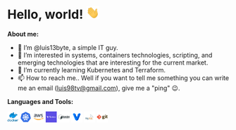 # Hello, world! <img src="https://raw.githubusercontent.com/luis13byte/luis13byte/main/gifs/wave.gif" width="30px">

**About me:** 

- 👋 I’m @luis13byte, a simple IT guy.
- 👀 I’m interested in systems, containers technologies, scripting, and emerging technologies that are interesting for the current market.
- 🌱 I’m currently learning Kubernetes and Terraform.
- 📫 How to reach me.. Well if you want to tell me something you can write me an email (luis98tv@gmail.com), give me a "ping" :wink:.

**Languages and Tools:**  

<code><img height="25" src="https://raw.githubusercontent.com/github/explore/main/topics/docker/docker.png"></code>
<code><img height="25" src="https://raw.githubusercontent.com/github/explore/main/topics/kubernetes/kubernetes.png"></code>
<code><img height="25" src="https://raw.githubusercontent.com/github/explore/main/topics/aws/aws.png"></code>
<code><img height="25" src="https://raw.githubusercontent.com/github/explore/main/topics/terraform/terraform.png"></code>
<code><img height="25" src="https://raw.githubusercontent.com/github/explore/main/topics/bash/bash.png"></code>
<code><img height="25" src="https://raw.githubusercontent.com/github/explore/main/topics/vagrant/vagrant.png"></code>
<code><img height="25" src="https://raw.githubusercontent.com/github/explore/main/topics/mysql/mysql.png"></code>
<code><img height="25" src="https://raw.githubusercontent.com/github/explore/main/topics/git/git.png"></code>

<!---
**Stats:**  
<img align="center" src="https://github-readme-stats.vercel.app/api/?username=luis13byte&theme=chartreuse-dark" />
--->

<!---
luis13byte/luis13byte is a ✨ special ✨ repository because its `README.md` (this file) appears on your GitHub profile.
You can click the Preview link to take a look at your changes.
--->
